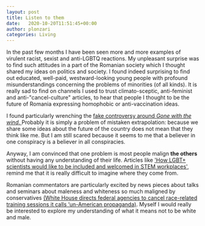 ```yaml
---
layout: post
title: Listen to them
date:   2020-10-20T11:51:45+00:00
author: plonzari
categories: Living
---
```




In the past few months I have been seen more and more examples of virulent racist, sexist and anti-LGBTQ reactions. 
My unpleasant surprise was to find such attitudes in a part of the Romanian society  which I thought shared my ideas on 
politics and society. I found indeed surprising to find out educated, well-paid, westward-looking young people 
with profound misunderstandings concerning the problems of minorities (of all kinds). It is really sad to find on channels
I used to trust climato-sceptic, anti-feminist and anti-"cancel-culture" articles, to hear that people I thought to be the
future of Romania expressing homophobic or anti-vaccination ideas. 

I found particularly wrenching the  <a href="https://pressone.ro/pe-aripile-vantului-zece-oameni-de-cultura-romani-si-o-controversa"> 
fake controversy around <em>Gone with the wind</em>. </a>
Probably it is simply a problem of mistaken  extrapolation: because we share some ideas about the future of the country 
does not mean that they think like me. 
But I am still scared because it seems to me that a believer in one conspiracy is a believer in all conspiracies.



Anyway, I am convinced that one problem is most people malign <b> the others </b> without having any understanding of 
their life.  Articles like
<a href="https://www.nature.com/articles/d41586-020-02949-3">
'How LGBT+ scientists would like to be included and welcomed in STEM workplaces'</a>, remind me that it is really 
difficult to imagine where they come from. 


Romanian commentators are particularly excited by news pieces  about talks and seminars about maleness and 
whiteness so much maligned by conservatives 
<a href="https://www.washingtonpost.com/politics/2020/09/04/white-house-racial-sensitivity-training/">
(White House directs federal agencies to cancel race-related training sessions it calls ‘un-American propaganda)</a>.
Myself I would really be interested to explore my understanding of what it means not to be white and male.



